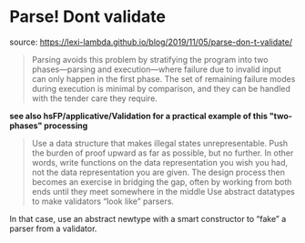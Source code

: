 # Parse! Dont validate

source: <https://lexi-lambda.github.io/blog/2019/11/05/parse-don-t-validate/>

> Parsing avoids this problem by stratifying the program into two phases—parsing and execution—where failure due to invalid input can only happen in the first phase. The set of remaining failure modes during execution is minimal by comparison, and they can be handled with the tender care they require.

**see also hsFP/applicative/Validation for a practical example of this
"two-phases" processing**

> Use a data structure that makes illegal states unrepresentable.
> Push the burden of proof upward as far as possible, but no further.
> In other words, write functions on the data representation you wish you had, not the data representation you are given. The design process then becomes an exercise in bridging the gap, often by working from both ends until they meet somewhere in the middle
> Use abstract datatypes to make validators “look like” parsers.

In that case, use an abstract newtype with a smart constructor to
“fake” a parser from a validator.
